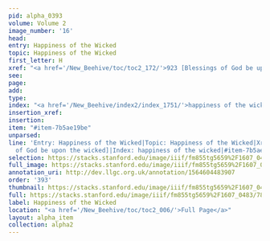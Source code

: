 ```yaml
---
pid: alpha_0393
volume: Volume 2
image_number: '16'
head: 
entry: Happiness of the Wicked
topic: Happiness of the Wicked
first_letter: H
xref: "<a href='/New_Beehive/toc/toc2_172/'>923 [Blessings of God be upon the wicked]</a>"
see: 
page: 
add: 
type: 
index: "<a href='/New_Beehive/index2/index_1751/'>happiness of the wicked</a>"
insertion_xref: 
insertion: 
item: "#item-7b5ae19be"
unparsed: 
line: 'Entry: Happiness of the Wicked|Topic: Happiness of the Wicked|Xref: 923 [Blessings
  of God be upon the wicked]|Index: happiness of the wicked|#item-7b5ae19be'
selection: https://stacks.stanford.edu/image/iiif/fm855tg5659%2F1607_0483/789,4224,2919,442/full/0/default.jpg
full_image: https://stacks.stanford.edu/image/iiif/fm855tg5659%2F1607_0483/full/full/0/default.jpg
annotation_uri: http://dev.llgc.org.uk/annotation/1564604483907
order: '393'
thumbnail: https://stacks.stanford.edu/image/iiif/fm855tg5659%2F1607_0483/789,4224,600,180/250,/0/default.jpg
full: https://stacks.stanford.edu/image/iiif/fm855tg5659%2F1607_0483/789,4224,2919,442/full/0/default.jpg
label: Happiness of the Wicked
location: "<a href='/New_Beehive/toc/toc2_006/'>Full Page</a>"
layout: alpha_item
collection: alpha2
---
```

